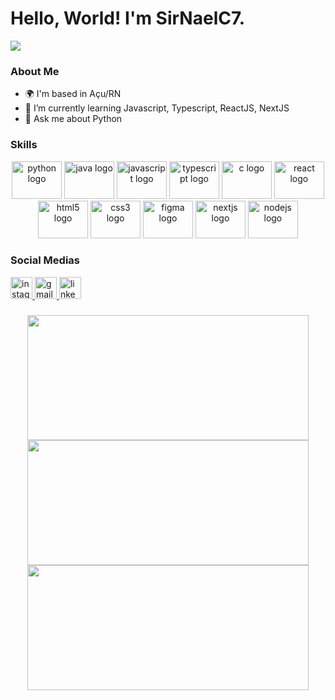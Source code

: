 # Hello, World! I'm SirNaelC7. 
![](https://komarev.com/ghpvc/?username=devSirNaelC7&style=flat-square)

###

### About Me 
  
*   🌍  I'm based in Açu/RN
*   🧠  I’m currently learning Javascript, Typescript, ReactJS, NextJS
*   💬 Ask me about Python

###

### Skills 

<div align="center">
  <img src="https://cdn.jsdelivr.net/gh/devicons/devicon/icons/python/python-original.svg" height="60" width="80" alt="python logo"  />
  <img src="https://cdn.jsdelivr.net/gh/devicons/devicon/icons/java/java-original.svg" height="60" width="80" alt="java logo"  />
  <img src="https://cdn.jsdelivr.net/gh/devicons/devicon/icons/javascript/javascript-original.svg" height="60" width="80" alt="javascript logo"  />
  <img src="https://cdn.jsdelivr.net/gh/devicons/devicon/icons/typescript/typescript-plain.svg" height="60" width="80" alt="typescript logo"  />
  <img src="https://cdn.jsdelivr.net/gh/devicons/devicon/icons/c/c-original.svg" height="60" width="80" alt="c logo"  />
  <img src="https://cdn.jsdelivr.net/gh/devicons/devicon/icons/react/react-original.svg" height="60" width="80" alt="react logo"  />
  <img src="https://cdn.jsdelivr.net/gh/devicons/devicon/icons/html5/html5-original.svg" height="60" width="80" alt="html5 logo"  />
  <img src="https://cdn.jsdelivr.net/gh/devicons/devicon/icons/css3/css3-original.svg" height="60" width="80" alt="css3 logo"  />
  <img src="https://cdn.jsdelivr.net/gh/devicons/devicon/icons/figma/figma-original.svg" height="60" width="80" alt="figma logo"  />
  <img src="https://cdn.jsdelivr.net/gh/devicons/devicon/icons/nextjs/nextjs-line.svg" height="60" width="80" alt="nextjs logo"  />
  <img src="https://cdn.jsdelivr.net/gh/devicons/devicon/icons/nodejs/nodejs-original.svg" height="60" width="80" alt="nodejs logo"  />
</div>

###

### Social Medias


<div align="left">
  <a href="https://www.instagram.com/devsirnaelc7/" target="_blank">
    <img src="https://img.shields.io/static/v1?message=Instagram&logo=instagram&label=&color=E4405F&logoColor=white&labelColor=&style=for-the-badge" height="35" alt="instagram logo"  />
  </a>
  <a href="mailto:sirnaelc7@gmail.com" target="_blank">
    <img src="https://img.shields.io/static/v1?message=Gmail&logo=gmail&label=&color=D14836&logoColor=white&labelColor=&style=for-the-badge" height="35" alt="gmail logo"  />
  </a>
  <a href="https://www.linkedin.com/in/naelson-fernandes/" target="_blank">
    <img src="https://img.shields.io/static/v1?message=LinkedIn&logo=linkedin&label=&color=0077B5&logoColor=white&labelColor=&style=for-the-badge" height="35" alt="linkedin logo"  />
  </a>
</div>

###


<p align="center">
  <a href="https://github.com/devSirNaelC7">
      <img height="200em" width="450em" src="https://github-readme-stats.vercel.app/api?username=devSirNaelC7&show_icons=true&theme=dark&include_all_commits=true&count_private=true&icon_color=fff"/>
      <img height="200em" width="450em" src="https://github-readme-stats.vercel.app/api/top-langs/?username=devSirNaelC7&layout=compact&langs_count=5&theme=dark"/>
      <img height="200em" width="450em" src="https://github-readme-stats.vercel.app/api/wakatime?username=devSirNaelC7&theme=dark" />
    
  </a>
</p>

         
